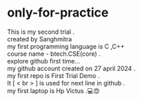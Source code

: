 # only-for-practice
This is my second trial  .
<br>
created by Sanghmitra 
<br>
my first programming language is C ,C++
<br>
course name - btech.CSE(core) .
<br>
explore github first time...
<br>
my github account created on 27 april 2024 .
<br>
my first repo is First Trial Demo .
<br>
It [ < br > ] is used for next line in github .
<br>
my first laptop is Hp Victus .💻😍
